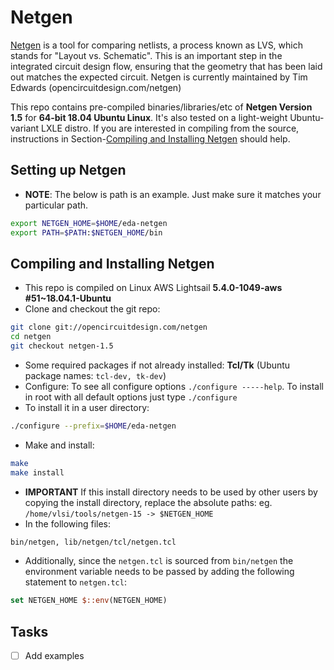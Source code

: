 # Netgen
[Netgen] is a tool for comparing netlists, a process known as LVS, which stands for "Layout vs. Schematic". This is an important step in the integrated circuit design flow, ensuring that the geometry that has been laid out matches the expected circuit.
Netgen is currently maintained by Tim Edwards (opencircuitdesign.com/netgen)

This repo contains pre-compiled binaries/libraries/etc of **Netgen Version 1.5** for **64-bit 18.04 Ubuntu Linux**. It's also tested on a light-weight Ubuntu-variant LXLE distro. If you are interested in compiling from the source, instructions in Section-[Compiling and Installing Netgen](#compiling-and-installing-netgen) should help.

## Setting up Netgen

- **NOTE**: The below is path is an example. Just make sure it matches your particular path.
```bash
export NETGEN_HOME=$HOME/eda-netgen
export PATH=$PATH:$NETGEN_HOME/bin
```

## Compiling and Installing Netgen

- This repo is compiled on Linux AWS Lightsail **5.4.0-1049-aws #51~18.04.1-Ubuntu**
- Clone and checkout the git repo:
```bash
git clone git://opencircuitdesign.com/netgen
cd netgen
git checkout netgen-1.5
```
- Some required packages if not already installed: **Tcl/Tk** (Ubuntu package names: ```tcl-dev, tk-dev```)
- Configure: To see all configure options ```./configure -----help```. To install in root with all default options just type ```./configure```
- To install it in a user directory: 
```bash
./configure --prefix=$HOME/eda-netgen
```
- Make and install:
```bash
make
make install
```
- **IMPORTANT** If this install directory needs to be used by other users by copying the install directory, replace the absolute paths: eg. ```/home/vlsi/tools/netgen-15 -> $NETGEN_HOME```
- In the following files:
```bash
bin/netgen, lib/netgen/tcl/netgen.tcl
```
- Additionally, since the ```netgen.tcl``` is sourced from ```bin/netgen``` the environment variable needs to be passed by adding the following statement to ```netgen.tcl```:
```tcl
set NETGEN_HOME $::env(NETGEN_HOME)
```

## Tasks
- [ ] Add examples


[OpenRAM]:              https://openram.soe.ucsc.edu/
[OpenRAMgit]:           https://github.com/VLSIDA/OpenRAM 
[OpenRAMpaper]:         https://ieeexplore.ieee.org/document/7827670/
[SCMOS]:                https://www.mosis.com/files/scmos/scmos.pdf
[NGSpice]:              http://ngspice.sourceforge.net
[NGSpiceMan]:           http://ngspice.sourceforge.net/docs/ngspice-html-manual/manual.xhtml
[Magic]:                http://opencircuitdesign.com/magic/
[Netgen]:               http://opencircuitdesign.com/netgen/


